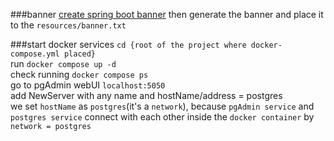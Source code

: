 ###banner
[create spring boot banner](https://devops.datenkollektiv.de/banner.txt/index.html) 
then generate the banner and place it to the `resources/banner.txt`  

###start docker services
`cd {root of the project where docker-compose.yml placed}`   
run `docker compose up -d`  
check running `docker compose ps`  
go to pgAdmin webUI `localhost:5050`  
add NewServer with any name and hostName/address = postgres  
we set `hostName` as `postgres`(it's a `network`), 
because `pgAdmin service` and `postgres service` 
connect with each other inside the `docker container` by `network = postgres`